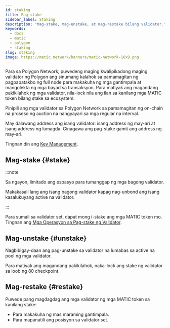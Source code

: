 ```yaml
---
id: staking
title: Pag-stake
sidebar_label: Staking
description: "Mag-stake, mag-unstake, at mag-restake bilang validator."
keywords:
  - docs
  - matic
  - polygon
  - staking
slug: staking
image: https://matic.network/banners/matic-network-16x9.png
---
```


Para sa Polygon Network, puwedeng maging kwalipikadong maging validator ng Polygon ang sinumang kalahok sa pamamagitan ng pagpapatakbo ng full node para makakuha ng mga gantimpala at mangolekta ng mga bayad sa transaksyon. Para matiyak ang magandang pakikilahok ng mga validator, nila-lock nila ang ilan sa kanilang mga MATIC token bilang stake sa ecosystem.

Pinipili ang mga validator sa Polygon Network sa pamamagitan ng on-chain na proseso ng auction na nangyayari sa mga regular na interval.

May dalawang address ang isang validator: isang address ng may-ari at isang address ng lumagda. Ginagawa ang pag-stake gamit ang address ng may-ari.

Tingnan din ang [Key Management](key-management).

## Mag-stake {#stake}

:::note

Sa ngayon, limitado ang espasyo para tumanggap ng mga bagong validator.

Makakasali lang ang isang bagong validator kapag nag-unbond ang isang kasalukuyang active na validator.

:::

Para sumali sa validator set, dapat mong i-stake ang mga MATIC token mo. Tingnan ang [Mga Operasyon sa Pag-stake ng Validator](../../validate/validator-staking-operations).

## Mag-unstake {#unstake}

Nagbibigay-daan ang pag-unstake sa validator na lumabas sa active na pool ng mga validator.

Para matiyak ang magandang pakikilahok, naka-lock ang stake ng validator sa loob ng 80 checkpoint.

## Mag-restake {#restake}

Puwede pang magdagdag ang mga validator ng mga MATIC token sa kanilang stake:

* Para makakuha ng mas maraming gantimpala.
* Para mapanatili ang posisyon sa validator set.
